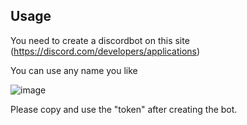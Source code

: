 ## Usage
You need to create a discordbot on this site (https://discord.com/developers/applications)

You can use any name you like

![image](https://user-images.githubusercontent.com/88176012/221624045-dacde7e1-f2fd-491e-90f0-c7188563b714.png)

Please copy and use the "token" after creating the bot.

